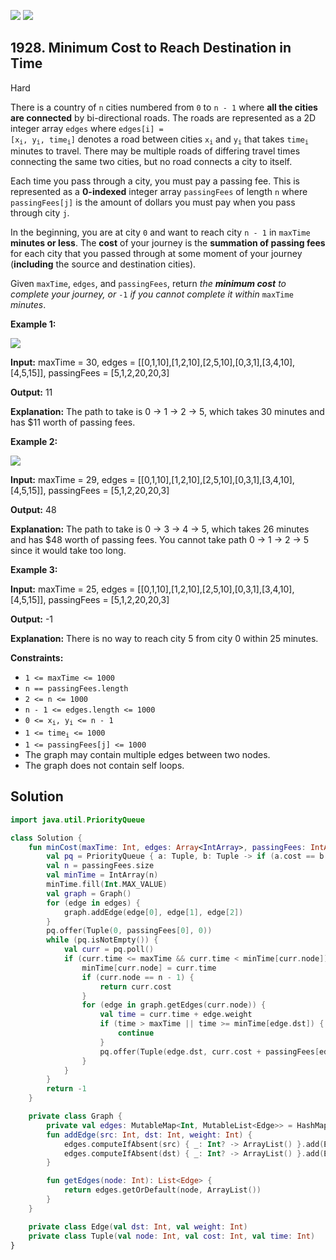 [![](https://img.shields.io/github/stars/javadev/LeetCode-in-Kotlin?label=Stars&style=flat-square)](https://github.com/javadev/LeetCode-in-Kotlin)
[![](https://img.shields.io/github/forks/javadev/LeetCode-in-Kotlin?label=Fork%20me%20on%20GitHub%20&style=flat-square)](https://github.com/javadev/LeetCode-in-Kotlin/fork)

## 1928\. Minimum Cost to Reach Destination in Time

Hard

There is a country of `n` cities numbered from `0` to `n - 1` where **all the cities are connected** by bi-directional roads. The roads are represented as a 2D integer array `edges` where <code>edges[i] = [x<sub>i</sub>, y<sub>i</sub>, time<sub>i</sub>]</code> denotes a road between cities <code>x<sub>i</sub></code> and <code>y<sub>i</sub></code> that takes <code>time<sub>i</sub></code> minutes to travel. There may be multiple roads of differing travel times connecting the same two cities, but no road connects a city to itself.

Each time you pass through a city, you must pay a passing fee. This is represented as a **0-indexed** integer array `passingFees` of length `n` where `passingFees[j]` is the amount of dollars you must pay when you pass through city `j`.

In the beginning, you are at city `0` and want to reach city `n - 1` in `maxTime` **minutes or less**. The **cost** of your journey is the **summation of passing fees** for each city that you passed through at some moment of your journey (**including** the source and destination cities).

Given `maxTime`, `edges`, and `passingFees`, return _the **minimum cost** to complete your journey, or_ `-1` _if you cannot complete it within_ `maxTime` _minutes_.

**Example 1:**

![](https://assets.leetcode.com/uploads/2021/06/04/leetgraph1-1.png)

**Input:** maxTime = 30, edges = \[\[0,1,10],[1,2,10],[2,5,10],[0,3,1],[3,4,10],[4,5,15]], passingFees = [5,1,2,20,20,3]

**Output:** 11

**Explanation:** The path to take is 0 -> 1 -> 2 -> 5, which takes 30 minutes and has $11 worth of passing fees.

**Example 2:**

**![](https://assets.leetcode.com/uploads/2021/06/04/copy-of-leetgraph1-1.png)**

**Input:** maxTime = 29, edges = \[\[0,1,10],[1,2,10],[2,5,10],[0,3,1],[3,4,10],[4,5,15]], passingFees = [5,1,2,20,20,3]

**Output:** 48

**Explanation:** The path to take is 0 -> 3 -> 4 -> 5, which takes 26 minutes and has $48 worth of passing fees. You cannot take path 0 -> 1 -> 2 -> 5 since it would take too long.

**Example 3:**

**Input:** maxTime = 25, edges = \[\[0,1,10],[1,2,10],[2,5,10],[0,3,1],[3,4,10],[4,5,15]], passingFees = [5,1,2,20,20,3]

**Output:** -1

**Explanation:** There is no way to reach city 5 from city 0 within 25 minutes.

**Constraints:**

*   `1 <= maxTime <= 1000`
*   `n == passingFees.length`
*   `2 <= n <= 1000`
*   `n - 1 <= edges.length <= 1000`
*   <code>0 <= x<sub>i</sub>, y<sub>i</sub> <= n - 1</code>
*   <code>1 <= time<sub>i</sub> <= 1000</code>
*   `1 <= passingFees[j] <= 1000`
*   The graph may contain multiple edges between two nodes.
*   The graph does not contain self loops.

## Solution

```kotlin
import java.util.PriorityQueue

class Solution {
    fun minCost(maxTime: Int, edges: Array<IntArray>, passingFees: IntArray): Int {
        val pq = PriorityQueue { a: Tuple, b: Tuple -> if (a.cost == b.cost) a.time - b.time else a.cost - b.cost }
        val n = passingFees.size
        val minTime = IntArray(n)
        minTime.fill(Int.MAX_VALUE)
        val graph = Graph()
        for (edge in edges) {
            graph.addEdge(edge[0], edge[1], edge[2])
        }
        pq.offer(Tuple(0, passingFees[0], 0))
        while (pq.isNotEmpty()) {
            val curr = pq.poll()
            if (curr.time <= maxTime && curr.time < minTime[curr.node]) {
                minTime[curr.node] = curr.time
                if (curr.node == n - 1) {
                    return curr.cost
                }
                for (edge in graph.getEdges(curr.node)) {
                    val time = curr.time + edge.weight
                    if (time > maxTime || time >= minTime[edge.dst]) {
                        continue
                    }
                    pq.offer(Tuple(edge.dst, curr.cost + passingFees[edge.dst], time))
                }
            }
        }
        return -1
    }

    private class Graph {
        private val edges: MutableMap<Int, MutableList<Edge>> = HashMap()
        fun addEdge(src: Int, dst: Int, weight: Int) {
            edges.computeIfAbsent(src) { _: Int? -> ArrayList() }.add(Edge(dst, weight))
            edges.computeIfAbsent(dst) { _: Int? -> ArrayList() }.add(Edge(src, weight))
        }

        fun getEdges(node: Int): List<Edge> {
            return edges.getOrDefault(node, ArrayList())
        }
    }

    private class Edge(val dst: Int, val weight: Int)
    private class Tuple(val node: Int, val cost: Int, val time: Int)
}
```